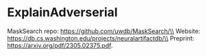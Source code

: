 # ExplainAdverserial

MaskSearch repo: https://github.com/uwdb/MaskSearch/\\
Website: https://db.cs.washington.edu/projects/neuralartifactdb/\\
Preprint: https://arxiv.org/pdf/2305.02375.pdf.
